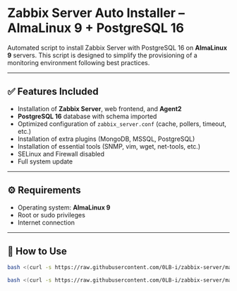 # Zabbix Server Auto Installer – AlmaLinux 9 + PostgreSQL 16

Automated script to install Zabbix Server with PostgreSQL 16 on **AlmaLinux 9** servers. This script is designed to simplify the provisioning of a monitoring environment following best practices.

---

## ✅ Features Included

- Installation of **Zabbix Server**, web frontend, and **Agent2**
- **PostgreSQL 16** database with schema imported
- Optimized configuration of `zabbix_server.conf` (cache, pollers, timeout, etc.)
- Installation of extra plugins (MongoDB, MSSQL, PostgreSQL)
- Installation of essential tools (SNMP, vim, wget, net-tools, etc.)
- SELinux and Firewall disabled
- Full system update

---

## ⚙️ Requirements

- Operating system: **AlmaLinux 9**
- Root or sudo privileges
- Internet connection

---

## 🚀 How to Use

```bash
bash <(curl -s https://raw.githubusercontent.com/0LB-i/zabbix-server/main/zabbix-server.sh)
```
```bash
bash <(curl -s https://raw.githubusercontent.com/0LB-i/zabbix-server/main/dump-zabbix.sh)
```